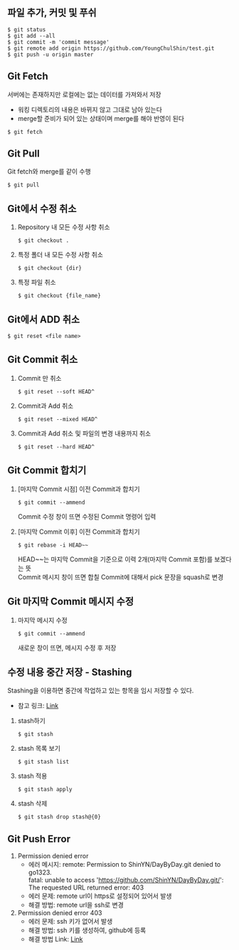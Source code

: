 ## 파일 추가, 커밋 및 푸쉬
```console
$ git status
$ git add --all
$ git commit -m 'commit message'
$ git remote add origin https://github.com/YoungChulShin/test.git 
$ git push -u origin master
```

## Git Fetch
서버에는 존재하지만 로컬에는 없는 데이터를 가져와서 저장
- 워킹 디렉토리의 내용은 바뀌지 않고 그대로 남아 있는다
- merge할 준비가 되어 있는 상태이며 merge를 해야 반영이 된다
```console
$ git fetch
```

## Git Pull
Git fetch와 merge를 같이 수행
```console
$ git pull
```

## Git에서 수정 취소
1. Repository 내 모든 수정 사항 취소
   ```console
   $ git checkout .
   ```
2. 특정 폴더 내 모든 수정 사항 취소
   ```console
   $ git checkout {dir}
   ```
3. 특정 파일 취소
   ```console
   $ git checkout {file_name}
   ```
## Git에서 ADD 취소
```console
$ git reset <file name>
```

## Git Commit 취소
1. Commit 만 취소
   ```console
   $ git reset --soft HEAD^
   ```
2. Commit과 Add 취소
   ```console
   $ git reset --mixed HEAD^
   ```
3. Commit과 Add 취소 및 파일의 변경 내용까지 취소
   ```console
   $ git reset --hard HEAD^
   ```
## Git Commit 합치기
1. [마지막 Commit 시점] 이전 Commit과 합치기
   ```console
   $ git commit --ammend
   ```
   Commit 수정 창이 뜨면 수정된 Commit 명령어 입력

2. [마지막 Commit 이후] 이전 Commit과 합치기
   ```console
   $ git rebase -i HEAD~~
   ```
   HEAD~~는 마지막 Commit을 기준으로 이력 2개(마지막 Commit 포함)를 보겠다는 뜻<br>
   Commit 메시지 창이 뜨면 합칠 Commit에 대해서 pick 문장을 squash로 변경


## Git 마지막 Commit 메시지 수정
1. 마지막 메시지 수정
   ```console
   $ git commit --ammend
   ```
   새로운 창이 뜨면, 메시지 수정 후 저장

## 수정 내용 중간 저장 - Stashing
Stashing을 이용하면 중간에 작업하고 있는 항목을 임시 저장할 수 있다.
- 참고 링크: [Link](https://git-scm.com/book/ko/v1/Git-%EB%8F%84%EA%B5%AC-Stashing#%ED%95%98%EB%8D%98-%EC%9D%BC%EC%9D%84-Stash%ED%95%98%EA%B8%B0)

1. stash하기
    ```console
    $ git stash
    ```
2. stash 목록 보기
    ```console
    $ git stash list
    ```
3. stash 적용
    ```console
    $ git stash apply
    ```
4. stash 삭제 
    ```console
    $ git stash drop stash@{0}
    ```

## Git Push Error
1. Permission denied error
    - 에러 메시지: remote: Permission to ShinYN/DayByDay.git denied to go1323. <br>fatal: unable to access 'https://github.com/ShinYN/DayByDay.git/': The requested URL returned error: 403
    - 에러 문제: remote url이 https로 설정되어 있어서 발생
    - 해결 방법: remote url을 ssh로 변경
2. Permission denied error 403
    - 에러 문제: ssh 키가 없어서 발생
    - 해결 방법: ssh 키를 생성하여, github에 등록
    - 해결 방법 Link: [Link](http://uiandwe.tistory.com/992)
